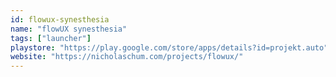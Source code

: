 ```yaml
---
id: flowux-synesthesia
name: "flowUX synesthesia"
tags: ["launcher"]
playstore: "https://play.google.com/store/apps/details?id=projekt.auto"
website: "https://nicholaschum.com/projects/flowux/"
---
```

